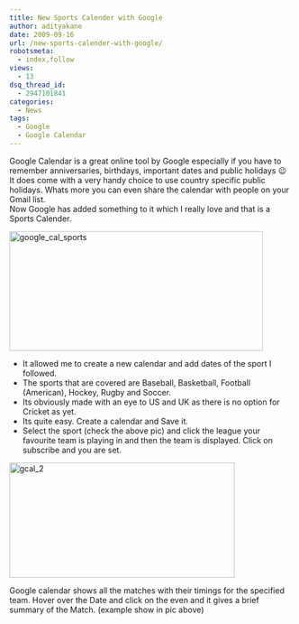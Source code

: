 ```yaml
---
title: New Sports Calender with Google
author: adityakane
date: 2009-09-16
url: /new-sports-calender-with-google/
robotsmeta:
  - index,follow
views:
  - 13
dsq_thread_id:
  - 2947101841
categories:
  - News
tags:
  - Google
  - Google Calendar
---
```

Google Calendar is a great online tool by Google especially if you have to remember anniversaries, birthdays, important dates and public holidays 😉  
It does come with a very handy choice to use country specific public holidays. Whats more you can even share the calendar with people on your Gmail list.  
Now Google has added something to it which I really love and that is a Sports Calender.

<img class="alignnone size-full wp-image-14424" src="http://cdn.devilsworkshop.org/files/2009/09/google_cal_sports.PNG" alt="google_cal_sports" width="450" height="212" />

  * It allowed me to create a new calendar and add dates of the sport I followed.
  * The sports that are covered are Baseball, Basketball, Football (American), Hockey, Rugby and Soccer.
  * Its obviously made with an eye to US and UK as there is no option for Cricket as yet.
  * Its quite easy. Create a calendar and Save it.
  * Select the sport (check the above pic) and click the league your favourite team is playing in and then the team is displayed. Click on subscribe and you are set.

<img class="alignnone size-full wp-image-14425" src="http://cdn.devilsworkshop.org/files/2009/09/gcal_2.PNG" alt="gcal_2" width="400" height="204" />

Google calendar shows all the matches with their timings for the specified team. Hover over the Date and click on the even and it gives a brief summary of the Match. (example show in pic above)
